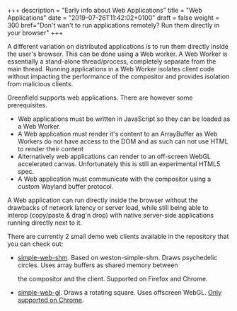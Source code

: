 +++
description = "Early info about Web Applications"
title = "Web Applications"
date = "2019-07-26T11:42:02+0100"
draft = false
weight = 300
bref="Don't wan't to run applications remotely? Run them directly in your browser"
+++

A different variation on distributed applications is to run them directly inside the user's browser. This can be done using a Web worker. A Web Worker is essentially a stand-alone thread/process, completely separate from the main thread. Running applications in a Web Worker isolates client code without impacting the performance of the compositor and provides isolation from malicious clients.

Greenfield supports web applications. There are however some prerequisites.

* Web applications must be written in JavaScript so they can be loaded as a Web Worker.
* A Web application must render it's content to an ArrayBuffer as Web Workers do not have access to the DOM and as such can not use HTML to render their content
* Alternatively web applications can render to an off-screen WebGL accelerated canvas. Unfortunately this is still an experimental HTML5 spec.
* A Web application must communicate with the compositor using a custom Wayland buffer protocol.

A Web application can run directly inside the browser without the drawbacks of network latency or server load, while still being able to interop \(copy/paste & drag'n drop\) with native server-side applications running directly next to it.

There are currently 2 small demo web clients available in the repository that you can check out:

* [simple-web-shm](https://github.com/udevbe/greenfield/tree/master/demo-web-clients/simple-web-shm). Based on weston-simple-shm. Draws psychedelic circles. Uses array buffers as shared memory between 

  the compositor and the client. Supported on Firefox and Chrome.

* [simple-web-gl](https://github.com/udevbe/greenfield/tree/master/demo-web-clients/simple-web-gl). Draws a rotating square. Uses offscreen WebGL. [Only supported on Chrome](https://bugzilla.mozilla.org/show_bug.cgi?id=1564784).

